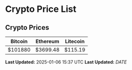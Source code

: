 # Crypto Price List

## Crypto Prices
| Bitcoin | Ethereum | Litecoin |
| ------- | -------- | -------- |
| $101880 | $3699.48 | $115.19 |
**Last Updated:** 2025-01-06 15:37 UTC
**Last Updated:** $DATE$
